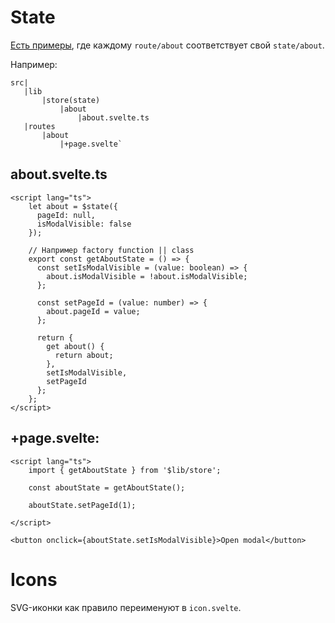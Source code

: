 # State

[Есть примеры](https://github.com/RLabs-Inc/rlabs/blob/main/src/routes/vscode-themes-community/discover/%2Bpage.svelte), где каждому `route/about` соответствует свой `state/about`.

Например:

```
src|
   |lib
       |store(state)
           |about
               |about.svelte.ts
   |routes
       |about
           |+page.svelte`
```

## about.svelte.ts

```svelte
<script lang="ts">
    let about = $state({
      pageId: null,
      isModalVisible: false
    });

    // Например factory function || class
    export const getAboutState = () => {
      const setIsModalVisible = (value: boolean) => {
        about.isModalVisible = !about.isModalVisible;
      };

      const setPageId = (value: number) => {
        about.pageId = value;
      };

      return {
        get about() {
          return about;
        },
        setIsModalVisible,
        setPageId
      };
    };
</script>
```

## +page.svelte:

```svelte
<script lang="ts">
    import { getAboutState } from '$lib/store';

    const aboutState = getAboutState();

    aboutState.setPageId(1);

</script>

<button onclick={aboutState.setIsModalVisible}>Open modal</button>
```

# Icons

SVG-иконки как правило переименуют в `icon.svelte`.
